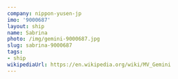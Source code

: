 ```yaml
---
company: nippon-yusen-jp
imo: '9000687'
layout: ship
name: Sabrina
photo: /img/gemini-9000687.jpg
slug: sabrina-9000687
tags:
- ship
wikipediaUrl: https://en.wikipedia.org/wiki/MV_Gemini
---
```

